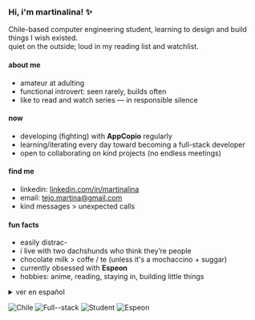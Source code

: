 ### Hi, i'm martinalina! ✨

Chile-based computer engineering student, learning to design and build things I wish existed.  
quiet on the outside; loud in my reading list and watchlist.

#### about me
- amateur at adulting
- functional introvert: seen rarely, builds often
- like to read and watch series — in responsible silence

#### now
- developing (fighting) with **AppCopio** regularly
- learning/iterating every day toward becoming a full-stack developer
- open to collaborating on kind projects (no endless meetings)

#### find me
- linkedin: [linkedin.com/in/martinalina](https://www.linkedin.com/in/martinalina/)
- email: [tejo.martina@gmail.com](mailto:tejo.martina@gmail.com)
- kind messages > unexpected calls

#### fun facts
- easily distrac-
- i live with two dachshunds who think they’re people
- chocolate milk > coffe / te (unless it's a mochaccino + suggar)
- currently obsessed with **Espeon**
- hobbies: anime, reading, staying in, building little things

<details>
  <summary>ver en español</summary>

  **soy estudiante de ingeniería civil informática en chile**, aprendiendo a diseñar y construir cosas que me gustaría ver en el mundo.

  **sobre mí** ✨
  - adulta amateur 
  - introvertida funcional: me ves poco, construyo mucho.
  - me gusta leer y maratonear series en silencio responsable.
  - leche con chocolate > café/té (a menos que sea mokkaccino + azúcar).

  **ahora**
  - desarrollando (peleando) con **AppCopio** regularmente
  - aprendiendo e iterando cada día para ser desarrolladora full-stack
  - abierta a colaborar en cosas bonitas (sin reuniones eternas)

  **dónde encontrarme**
  - LinkedIn: [linkedin.com/in/martinalina](https://www.linkedin.com/in/martinalina/)
  - Email: [tejo.martina@gmail.com](mailto:tejo.martina@gmail.com)
  - mensajes amables > llamadas inesperadas

  **fun facts**
  - fácilmente distrai—
  - convivo con dos dachshunds que creen que son personas
  - actualmente obsesionada con **Espeon** 
  - hobbies: anime, leer, estar en casa, construir cositas.
</details>

<!--
**martinalina/martinalina** is a ✨ _special_ ✨ repository because its `README.md` (this file) appears on your GitHub profile.

Here are some ideas to get you started:

- 🔭 I’m currently working on ...
- 🌱 I’m currently learning ...
- 👯 I’m looking to collaborate on ...
- 🤔 I’m looking for help with ...
- 💬 Ask me about ...
- 📫 How to reach me: ...
- 😄 Pronouns: ...
- ⚡ Fun fact: ...
-->

![Chile](https://img.shields.io/badge/🌎_Chile-🇨🇱-60a5fa)
![Full--stack](https://img.shields.io/badge/Full--stack-in_progress-38bdf8?style=flat&logo=stackshare&logoColor=white)
![Student](https://img.shields.io/badge/Student-Computing-14b8a6?style=flat&logo=readme&logoColor=white)
![Espeon](https://img.shields.io/badge/Currently-Espeon_stan-a78bfa?style=flat&logo=nintendo&logoColor=white)
